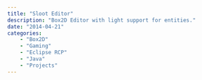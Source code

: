 ```yaml
---
title: "Sloot Editor"
description: "Box2D Editor with light support for entities."
date: "2014-04-21"
categories:
    - "Box2D"
    - "Gaming"
    - "Eclipse RCP"
    - "Java"
    - "Projects"
---
```

